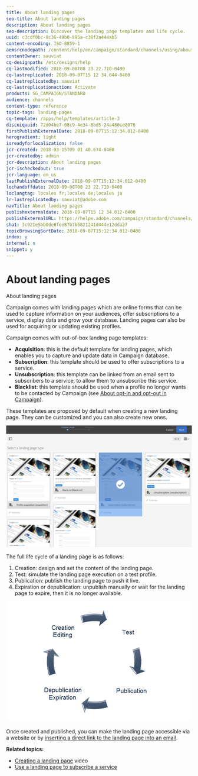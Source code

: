```yaml
---
title: About landing pages
seo-title: About landing pages
description: About landing pages
seo-description: Discover the landing page templates and life cycle.
uuid: c3cdf0bc-8c36-49b0-895a-c38f2a444ab5
content-encoding: ISO-8859-1
aemsrcnodepath: /content/help/en/campaign/standard/channels/using/about-landing-pages
contentOwner: sauviat
cq-designpath: /etc/designs/help
cq-lastmodified: 2018-09-08T08 23 22.710-0400
cq-lastreplicated: 2018-09-07T15 12 34.044-0400
cq-lastreplicatedby: sauviat
cq-lastreplicationaction: Activate
products: SG_CAMPAIGN/STANDARD
audience: channels
content-type: reference
topic-tags: landing-pages
cq-template: /apps/help/templates/article-3
discoiquuid: 72d04be7-08c9-4e34-8bd5-24a486ee8076
firstPublishExternalDate: 2018-09-07T15:12:34.012-0400
herogradient: light
isreadyforlocalization: false
jcr-created: 2018-03-15T09 01 40.674-0400
jcr-createdby: admin
jcr-description: About landing pages
jcr-ischeckedout: true
jcr-language: en_us
lastPublishExternalDate: 2018-09-07T15:12:34.012-0400
lochandoffdate: 2018-09-08T08 23 22.710-0400
loclangtag: locales fr;locales de;locales ja
lr-lastreplicatedby: sauviat@adobe.com
navTitle: About landing pages
publishexternaldate: 2018-09-07T15 12 34.012-0400
publishExternalURL: https://helpx.adobe.com/campaign/standard/channels/using/about-landing-pages.html
sha1: 3c921e5bb0de8fee87b7b5821241d444e12dda27
topicBrowsingSortDate: 2018-09-07T15:12:34.012-0400
index: y
internal: n
snippet: y
---
```


# About landing pages

About landing pages

Campaign comes with landing pages which are online forms that can be used to capture information on your audiences, offer subscriptions to a service, display data and grow your database. Landing pages can also be used for acquiring or updating existing profiles.

Campaign comes with out-of-box landing page templates:

* **Acquisition**: this is the default template for landing pages, which enables you to capture and update data in Campaign database.
* **Subscription**: this template should be used to offer subscriptions to a service.
* **Unsubscription**: this template can be linked from an email sent to subscribers to a service, to allow them to unsubscribe this service.
* **Blacklist**: this template should be used when a profile no longer wants to be contacted by Campaign (see [About opt-in and opt-out in Campaign](../../audiences/using/about-opt-in-and-opt-out-in-campaign.md)).

These templates are proposed by default when creating a new landing page. They can be customized and you can also create new ones.

![](assets/lp_creation_1.png)

The full life cycle of a landing page is as follows:

1. Creation: design and set the content of the landing page.
1. Test: simulate the landing page execution on a test profile.
1. Publication: publish the landing page to push it live.
1. Expiration or depublication: unpublish manually or wait for the landing page to expire, then it is no longer available.

![](assets/lp_livecycle.png)

Once created and published, you can make the landing page accessible via a website or by [inserting a direct link to the landing page into an email](../../designing/using/inserting-a-link.md).

**Related topics:**

* [Creating a landing page](https://docs.campaign.adobe.com/doc/standard/en/Videos/LP_creation.mp4) video
* [Use a landing page to subscribe a service](../../audiences/using/creating-a-service.md)

